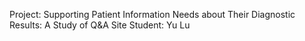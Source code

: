 Project: Supporting Patient Information Needs about Their Diagnostic Results: A Study of Q&A Site
Student: Yu Lu
